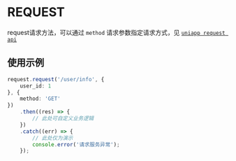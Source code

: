 # REQUEST <Badge type="tip" text="已发布" />
request请求方法，可以通过 `method` 请求参数指定请求方式，见 [`uniapp request api`](https://uniapp.dcloud.net.cn/api/request/request.html)

## 使用示例
```ts
request.request('/user/info', {
	user_id: 1
}, {
	method: 'GET'
})
	.then((res) => {
		// 此处可自定义业务逻辑
	})
	.catch((err) => {
		// 此处仅为演示
		console.error('请求服务异常');
	});
```